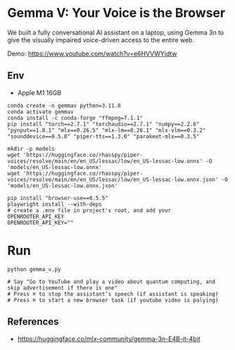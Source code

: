# Gemma V: Your Voice is the Browser

We built a fully conversational AI assistant on a laptop, using Gemma 3n to give the visually impaired voice-driven access to the entire web.

Demo: https://www.youtube.com/watch?v=e6HVVWYjdtw

## Env

- Apple M1 16GB


```
conda create -n gemmav python=3.11.8
conda activate gemmav
conda install -c conda-forge "ffmpeg=7.1.1"
pip install "torch==2.7.1" "torchaudio==2.7.1" "numpy==2.2.6" "pynput==1.8.1" "mlx==0.26.5" "mlx-lm==0.26.1" "mlx-vlm==0.3.2" "sounddevice==0.5.0" "piper-tts==1.3.0" "parakeet-mlx==0.3.5" 
```


```
mkdir -p models
wget 'https://huggingface.co/rhasspy/piper-voices/resolve/main/en/en_US/lessac/low/en_US-lessac-low.onnx' -O 'models/en_US-lessac-low.onnx'
wget 'https://huggingface.co/rhasspy/piper-voices/resolve/main/en/en_US/lessac/low/en_US-lessac-low.onnx.json' -O 'models/en_US-lessac-low.onnx.json'
```

```
pip install "browser-use==0.5.5"
playwright install --with-deps
# create a .env file in project's root, and add your OPENROUTER_API_KEY
OPENROUTER_API_KEY=""
```

# Run

```
python gemma_v.py

# Say "Go to YouTube and play a video about quantum computing, and skip advertisement if there is one"
# Press ⌘ to stop the assistant’s speech (if assistant is speaking)
# Press ⌘ to start a new browser task (if youtube video is palying)
```



## References

- https://huggingface.co/mlx-community/gemma-3n-E4B-it-4bit


